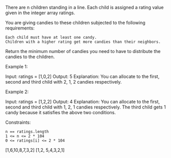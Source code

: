 There are n children standing in a line. Each child is assigned a rating value
given in the integer array ratings.

You are giving candies to these children subjected to the following requirements:

    Each child must have at least one candy.
    Children with a higher rating get more candies than their neighbors.

Return the minimum number of candies you need to have to distribute the candies to the children.

 

Example 1:

Input: ratings = [1,0,2]
Output: 5
Explanation: You can allocate to the first, second and third child with 2, 1, 2 candies respectively.

Example 2:

Input: ratings = [1,2,2]
Output: 4
Explanation: You can allocate to the first, second and third child with 1, 2, 1 candies respectively.
The third child gets 1 candy because it satisfies the above two conditions.

 

Constraints:

    n == ratings.length
    1 <= n <= 2 * 104
    0 <= ratings[i] <= 2 * 104

[1,6,10,8,7,3,2]
[1,2, 5,4,3,2,1]
